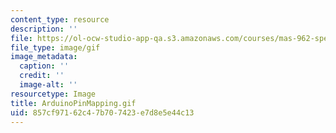 ```yaml
---
content_type: resource
description: ''
file: https://ol-ocw-studio-app-qa.s3.amazonaws.com/courses/mas-962-special-topics-new-textiles-spring-2010/857cf97162c47b707423e7d8e5e44c13_ArduinoPinMapping.gif
file_type: image/gif
image_metadata:
  caption: ''
  credit: ''
  image-alt: ''
resourcetype: Image
title: ArduinoPinMapping.gif
uid: 857cf971-62c4-7b70-7423-e7d8e5e44c13
---
```

